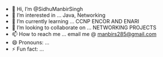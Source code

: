 - 👋 Hi, I’m @SidhuManbirSingh
- 👀 I’m interested in ... Java, Networking 
- 🌱 I’m currently learning ... CCNP ENCOR AND ENARI
- 💞️ I’m looking to collaborate on ... NETWORKING PROJECTS 
- 📫 How to reach me ... email me @ manbirs285@gmail.com  
- 😄 Pronouns: ...
- ⚡ Fun fact: ...

<!---
SidhuManbirSingh/SidhuManbirSingh is a ✨ special ✨ repository because its `README.md` (this file) appears on your GitHub profile.
You can click the Preview link to take a look at your changes.
--->

